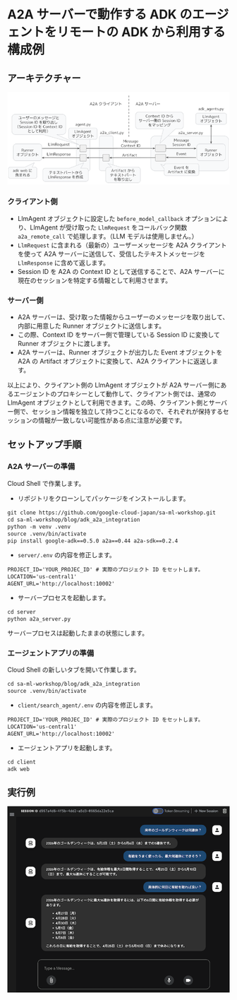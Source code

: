# A2A サーバーで動作する ADK のエージェントをリモートの ADK から利用する構成例

## アーキテクチャー

![](images/architecture.png)

### クライアント側

- LlmAgent オブジェクトに設定した `before_model_callback` オプションにより、LlmAgent が受け取った `LlmRequest` をコールバック関数 `a2a_remote_call` で処理します。（LLM モデルは使用しません。）
- `LlmRequest` に含まれる（最新の）ユーザーメッセージを A2A クライアントを使って A2A サーバーに送信して、受信したテキストメッセージを `LlmResponse` に含めて返します。
- Session ID を A2A の Context ID として送信することで、A2A サーバーに現在のセッションを特定する情報として利用させます。

### サーバー側

- A2A サーバーは、受け取った情報からユーザーのメッセージを取り出して、内部に用意した Runner オブジェクトに送信します。
- この際、Context ID をサーバー側で管理している Session ID に変換して Runner オブジェクトに渡します。
- A2A サーバーは、Runner オブジェクトが出力した Event オブジェクトを A2A の Artifact オブジェクトに変換して、A2A クライアントに返送します。

以上により、クライアント側の LlmAgent オブジェクトが A2A サーバー側にあるエージェントのプロキシーとして動作して、クライアント側では、通常の LlmAgent オブジェクトとして利用できます。この時、クライアント側とサーバー側で、セッション情報を独立して持つことになるので、それぞれが保持するセッションの情報が一致しない可能性がある点に注意が必要です。

## セットアップ手順

### A2A サーバーの準備

Cloud Shell で作業します。

- リポジトリをクローンしてパッケージをインストールします。
```
git clone https://github.com/google-cloud-japan/sa-ml-workshop.git
cd sa-ml-workshop/blog/adk_a2a_integration
python -m venv .venv
source .venv/bin/activate
pip install google-adk==0.5.0 a2a==0.44 a2a-sdk==0.2.4
```

- `server/.env` の内容を修正します。
```
PROJECT_ID='YOUR_PROJEC_ID' # 実際のプロジェクト ID をセットします。
LOCATION='us-central1'
AGENT_URL='http://localhost:10002'
```

- サーバープロセスを起動します。
```
cd server
python a2a_server.py
```

サーバープロセスは起動したままの状態にします。

### エージェントアプリの準備

Cloud Shell の新しいタブを開いて作業します。

```
cd sa-ml-workshop/blog/adk_a2a_integration
source .venv/bin/activate
```
- `client/search_agent/.env` の内容を修正します。

```
PROJECT_ID='YOUR_PROJEC_ID' # 実際のプロジェクト ID をセットします。
LOCATION='us-central1'
AGENT_URL='http://localhost:10002'
```

- エージェントアプリを起動します。

```
cd client
adk web
```

## 実行例
  
![](images/screenshot.png)




